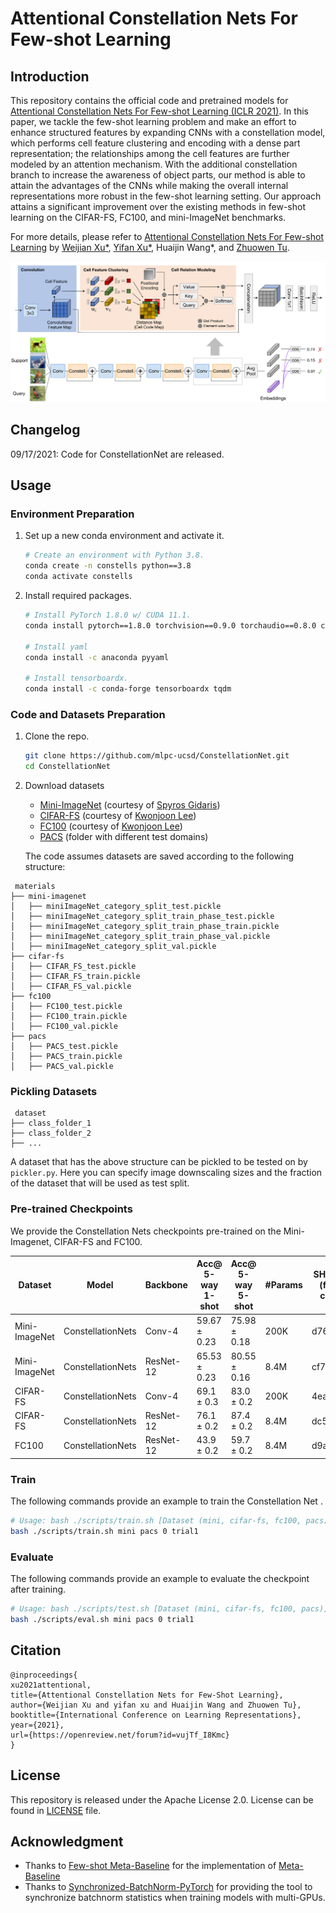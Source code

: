 # Attentional Constellation Nets For Few-shot Learning

## Introduction
This repository contains the official code and pretrained models for [Attentional Constellation Nets For Few-shot Learning (ICLR 2021)](https://openreview.net/pdf?id=vujTf_I8Kmc). In this paper, we tackle the few-shot learning problem and make an effort to enhance structured features by expanding CNNs with a constellation model, which performs cell feature clustering and encoding with a dense part representation; the relationships among the cell features are further modeled by an attention mechanism. With the additional constellation branch to increase the awareness of object parts, our method is able to attain the advantages of the CNNs while making the overall internal representations more robust in the few-shot learning setting. Our approach attains a significant improvement over the existing methods in few-shot learning on the CIFAR-FS, FC100, and mini-ImageNet benchmarks.


For more details, please refer to [Attentional Constellation Nets For Few-shot Learning](https://openreview.net/pdf?id=vujTf_I8Kmc) by [Weijian Xu*](https://weijianxu.com/), [Yifan Xu*](https://yfxu.com/), Huaijin Wang*, and [Zhuowen Tu](https://pages.ucsd.edu/~ztu/).


<img src="./fig/ConstellationNets.svg">


## Changelog

09/17/2021: Code for ConstellationNet are released.

## Usage


### Environment Preparation
1. Set up a new conda environment and activate it.
   ```bash
   # Create an environment with Python 3.8.
   conda create -n constells python==3.8
   conda activate constells
   ```

2. Install required packages.
   ```bash
   # Install PyTorch 1.8.0 w/ CUDA 11.1.
   conda install pytorch==1.8.0 torchvision==0.9.0 torchaudio==0.8.0 cudatoolkit=11.1 -c pytorch -c conda-forge

   # Install yaml
   conda install -c anaconda pyyaml

   # Install tensorboardx.
   conda install -c conda-forge tensorboardx tqdm
   ```

### Code and Datasets Preparation
1. Clone the repo.
   ```bash
   git clone https://github.com/mlpc-ucsd/ConstellationNet.git
   cd ConstellationNet
   ```

2. Download datasets
   - [Mini-ImageNet](https://drive.google.com/file/d/1fJAK5WZTjerW7EWHHQAR9pRJVNg1T1Y7/view?usp=sharing) (courtesy of [Spyros Gidaris](https://github.com/gidariss/FewShotWithoutForgetting))
   - [CIFAR-FS](https://drive.google.com/file/d/1GjGMI0q3bgcpcB_CjI40fX54WgLPuTpS/view?usp=sharing) (courtesy of [Kwonjoon Lee](https://github.com/kjunelee/MetaOptNet))
   - [FC100](https://drive.google.com/file/d/1_ZsLyqI487NRDQhwvI7rg86FK3YAZvz1/view?usp=sharing) (courtesy of [Kwonjoon Lee](https://github.com/kjunelee/MetaOptNet))
   - [PACS](https://www.dropbox.com/sh/coj2h0s0k3nyc2b/AAAE-p8betaQDi7G7Qk9VimSa?dl=0) (folder with different test domains)
   
   The code assumes datasets are saved according to the following structure:
   
```
 materials
├── mini-imagenet
│   ├── miniImageNet_category_split_test.pickle
│   ├── miniImageNet_category_split_train_phase_test.pickle
│   ├── miniImageNet_category_split_train_phase_train.pickle
│   ├── miniImageNet_category_split_train_phase_val.pickle
│   ├── miniImageNet_category_split_val.pickle
├── cifar-fs
│   ├── CIFAR_FS_test.pickle
│   ├── CIFAR_FS_train.pickle
│   ├── CIFAR_FS_val.pickle
├── fc100
│   ├── FC100_test.pickle
│   ├── FC100_train.pickle
│   ├── FC100_val.pickle
├── pacs
│   ├── PACS_test.pickle
│   ├── PACS_train.pickle
│   ├── PACS_val.pickle
```

### Pickling Datasets
```
 dataset
├── class_folder_1
├── class_folder_2
├── ...
```
A dataset that has the above structure can be pickled to be tested on by `pickler.py`. Here you can specify image downscaling sizes and the fraction of the dataset that will be used as test split.



### Pre-trained Checkpoints

We provide the Constellation Nets checkpoints pre-trained on the Mini-Imagenet, CIFAR-FS and FC100.


| Dataset | Model| Backbone | Acc@ 5-way 1-shot | Acc@ 5-way 5-shot| #Params | SHA-256 (first 8 chars) | URL |
| --- | --- | --- | --- | --- | --- | --- | --- |
| Mini-ImageNet | ConstellationNets | Conv-4 | 59.67 ± 0.23 | 75.98 ± 0.18 | 200K | d76075a5  | [model](https://vcl.ucsd.edu/constellation/mini_conv4/max-f-va.pth)  |
| Mini-ImageNet | ConstellationNets | ResNet-12 | 65.53 ± 0.23 | 80.55 ± 0.16 | 8.4M | cf716d90 | [model](https://vcl.ucsd.edu/constellation/mini_res12/max-f-va.pth)  |
| CIFAR-FS | ConstellationNets | Conv-4 | 69.1 ± 0.3 | 83.0 ± 0.2 | 200K | 4ea590f9 | [model](https://vcl.ucsd.edu/constellation/cifar_conv4/max-f-va.pth)  |
| CIFAR-FS | ConstellationNets | ResNet-12 | 76.1 ± 0.2 | 87.4 ± 0.2 | 8.4M | dc5d56fa|[model](https://vcl.ucsd.edu/constellation/cifar_res12/max-f-va.pth)  |
| FC100 | ConstellationNets | ResNet-12 | 43.9 ± 0.2 | 59.7 ± 0.2 | 8.4M | d9a829f7 | [model](https://vcl.ucsd.edu/constellation/fc100_res12/max-f-va.pth)|


   
### Train
   The following commands provide an example to train the Constellation Net .
   ```bash
   # Usage: bash ./scripts/train.sh [Dataset (mini, cifar-fs, fc100, pacs)] [Backbone (conv4, res12)] [GPU index] [Tag]
   bash ./scripts/train.sh mini pacs 0 trial1
   ```

### Evaluate
   The following commands provide an example to evaluate the checkpoint after training.
   ```bash
   # Usage: bash ./scripts/test.sh [Dataset (mini, cifar-fs, fc100, pacs)] [Backbone (conv4, res12)] [GPU index] [Tag]
   bash ./scripts/eval.sh mini pacs 0 trial1
   ```

## Citation
```
@inproceedings{
xu2021attentional,
title={Attentional Constellation Nets for Few-Shot Learning},
author={Weijian Xu and yifan xu and Huaijin Wang and Zhuowen Tu},
booktitle={International Conference on Learning Representations},
year={2021},
url={https://openreview.net/forum?id=vujTf_I8Kmc}
}
```

## License
This repository is released under the Apache License 2.0. License can be found in [LICENSE](LICENSE) file.

## Acknowledgment
- Thanks to [Few-shot Meta-Baseline](https://github.com/yinboc/few-shot-meta-baseline) for the implementation of [Meta-Baseline](https://arxiv.org/pdf/2003.04390.pdf)
- Thanks to [Synchronized-BatchNorm-PyTorch](https://github.com/vacancy/Synchronized-BatchNorm-PyTorch) for providing the tool to synchronize batchnorm statistics when training models with multi-GPUs.